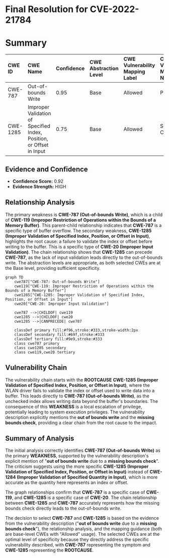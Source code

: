 # Final Resolution for CVE-2022-21784

# Summary
| CWE ID   | CWE Name                                                   | Confidence | CWE Abstraction Level | CWE Vulnerability Mapping Label | CWE-Vulnerability Mapping Notes                                          |
| :--------- | :--------------------------------------------------------- | :--------- | :-------------------- | :------------------------------ | :----------------------------------------------------------------------- |
| CWE-787    | Out-of-bounds Write                                         | 0.95       | Base                  | Allowed                        | Primary CWE                                                              |
| CWE-1285   | Improper Validation of Specified Index, Position, or Offset in Input          | 0.75       | Base                  | Allowed                         | Secondary Candidate                                                            |

## Evidence and Confidence

*   **Confidence Score:** 0.92
*   **Evidence Strength:** HIGH

## Relationship Analysis
The primary weakness is **CWE-787 (Out-of-bounds Write)**, which is a child of **CWE-119 (Improper Restriction of Operations within the Bounds of a Memory Buffer)**. This parent-child relationship indicates that **CWE-787** is a specific type of buffer overflow. The secondary weakness, **CWE-1285 (Improper Validation of Specified Index, Position, or Offset in Input)**, highlights the root cause: a failure to validate the index or offset before writing to the buffer. This is a specific type of **CWE-20 (Improper Input Validation)**. The chain relationship shows that **CWE-1285** can precede **CWE-787**, as the lack of input validation leads directly to the out-of-bounds write. The abstraction levels are appropriate, as both selected CWEs are at the Base level, providing sufficient specificity.

```mermaid
graph TD
    cwe787["CWE-787: Out-of-bounds Write"]
    cwe119["CWE-119: Improper Restriction of Operations within the Bounds of a Memory Buffer"]
    cwe1285["CWE-1285: Improper Validation of Specified Index, Position, or Offset in Input"]
    cwe20["CWE-20: Improper Input Validation"]
    
    cwe787 -->|CHILDOF| cwe119
    cwe1285 -->|CHILDOF| cwe20
    cwe1285 -->|CANPRECEDE| cwe787
    
    classDef primary fill:#f96,stroke:#333,stroke-width:2px
    classDef secondary fill:#69f,stroke:#333
    classDef tertiary fill:#9e9,stroke:#333
    class cwe787 primary
    class cwe1285 secondary
    class cwe119,cwe20 tertiary
```

## Vulnerability Chain
The vulnerability chain starts with the **ROOTCAUSE** **CWE-1285 (Improper Validation of Specified Index, Position, or Offset in Input)**, where the WLAN driver fails to validate the index or offset used to write data into a buffer. This leads directly to **CWE-787 (Out-of-bounds Write)**, as the unchecked index allows writing data beyond the buffer's boundaries. The consequence of this **WEAKNESS** is a local escalation of privilege, potentially leading to system execution privileges. The vulnerability description explicitly mentions the **out of bounds write** and the **missing bounds check**, providing a clear chain from the root cause to the impact.

## Summary of Analysis
The initial analysis correctly identifies **CWE-787 (Out-of-bounds Write)** as the primary **WEAKNESS**, supported by the vulnerability description's explicit mention of "**out of bounds write** due to a **missing bounds check**". The criticism suggests using the more specific **CWE-1285 (Improper Validation of Specified Index, Position, or Offset in Input)** instead of **CWE-1284 (Improper Validation of Specified Quantity in Input)**, which is more accurate as the quantity here represents an index or offset.

The graph relationships confirm that **CWE-787** is a specific case of **CWE-119**, and **CWE-1285** is a specific case of **CWE-20**. The chain relationship between **CWE-1285** and **CWE-787** accurately represents how the missing bounds check directly leads to the out-of-bounds write.

The decision to select **CWE-787** and **CWE-1285** is based on the evidence from the vulnerability description ("**out of bounds write** due to a **missing bounds check**"), the relationship analysis, and the mapping guidance (both are base-level CWEs with "Allowed" usage). The selected CWEs are at the optimal level of specificity because they directly address the specific vulnerability described, with **CWE-787** representing the symptom and **CWE-1285** representing the **ROOTCAUSE**.